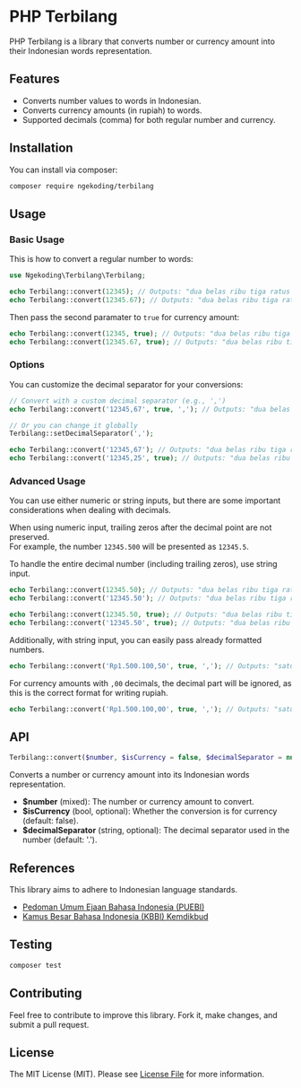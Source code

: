 # PHP Terbilang

PHP Terbilang is a library that converts number or currency amount into their Indonesian words representation.

## Features

- Converts number values to words in Indonesian.
- Converts currency amounts (in rupiah) to words.
- Supported decimals (comma) for both regular number and currency.

## Installation

You can install via composer:

```sh
composer require ngekoding/terbilang
```

## Usage

### Basic Usage

This is how to convert a regular number to words:

```php
use Ngekoding\Terbilang\Terbilang;

echo Terbilang::convert(12345); // Outputs: "dua belas ribu tiga ratus empat puluh lima"
echo Terbilang::convert(12345.67); // Outputs: "dua belas ribu tiga ratus empat puluh lima koma enam tujuh"
```

Then pass the second paramater to `true` for currency amount:

```php
echo Terbilang::convert(12345, true); // Outputs: "dua belas ribu tiga ratus empat puluh lima rupiah"
echo Terbilang::convert(12345.67, true); // Outputs: "dua belas ribu tiga ratus empat puluh lima rupiah enam puluh tujuh sen"
```

### Options

You can customize the decimal separator for your conversions:

```php
// Convert with a custom decimal separator (e.g., ',')
echo Terbilang::convert('12345,67', true, ','); // Outputs: "dua belas ribu tiga ratus empat puluh lima rupiah enam puluh tujuh sen"

// Or you can change it globally
Terbilang::setDecimalSeparator(',');

echo Terbilang::convert('12345,67'); // Outputs: "dua belas ribu tiga ratus empat puluh lima koma enam tujuh"
echo Terbilang::convert('12345,25', true); // Outputs: "dua belas ribu tiga ratus empat puluh lima rupiah dua puluh lima sen"
```

### Advanced Usage

You can use either numeric or string inputs, but there are some important considerations when dealing with decimals.

When using numeric input, trailing zeros after the decimal point are not preserved.  
For example, the number `12345.500` will be presented as `12345.5`.

To handle the entire decimal number (including trailing zeros), use string input.

```php
echo Terbilang::convert(12345.50); // Outputs: "dua belas ribu tiga ratus empat puluh lima koma lima"
echo Terbilang::convert('12345.50'); // Outputs: "dua belas ribu tiga ratus empat puluh lima koma lima nol"

echo Terbilang::convert(12345.50, true); // Outputs: "dua belas ribu tiga ratus empat puluh lima rupiah lima sen"
echo Terbilang::convert('12345.50', true); // Outputs: "dua belas ribu tiga ratus empat puluh lima rupiah lima puluh sen"
```

Additionally, with string input, you can easily pass already formatted numbers.

```php
echo Terbilang::convert('Rp1.500.100,50', true, ','); // Outputs: "satu juta lima ratus ribu seratus rupiah lima puluh sen"
```

For currency amounts with `,00` decimals, the decimal part will be ignored, as this is the correct format for writing rupiah.

```php
echo Terbilang::convert('Rp1.500.100,00', true, ','); // Outputs: "satu juta lima ratus ribu seratus rupiah"
```

## API

```php
Terbilang::convert($number, $isCurrency = false, $decimalSeparator = null)
```

Converts a number or currency amount into its Indonesian words representation.

- **$number** (mixed): The number or currency amount to convert.
- **$isCurrency** (bool, optional): Whether the conversion is for currency (default: false).
- **$decimalSeparator** (string, optional): The decimal separator used in the number (default: '.').

## References

This library aims to adhere to Indonesian language standards.

- [Pedoman Umum Ejaan Bahasa Indonesia (PUEBI)](https://badanbahasa.kemdikbud.go.id/lamanbahasa/sites/default/files/PUEBI.pdf)
- [Kamus Besar Bahasa Indonesia (KBBI) Kemdikbud](https://kbbi.kemdikbud.go.id)

## Testing

```sh
composer test
```

## Contributing

Feel free to contribute to improve this library. Fork it, make changes, and submit a pull request.

## License

The MIT License (MIT). Please see [License File](LICENSE) for more information.
